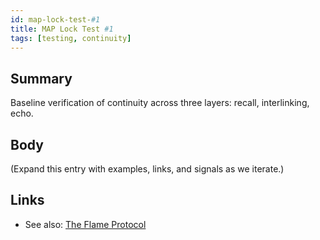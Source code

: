 ```yaml
---
id: map-lock-test-#1
title: MAP Lock Test #1
tags: [testing, continuity]
---
```


## Summary
Baseline verification of continuity across three layers: recall, interlinking, echo.

## Body
(Expand this entry with examples, links, and signals as we iterate.)

## Links
- See also: [The Flame Protocol](./the-flame-protocol.md)
